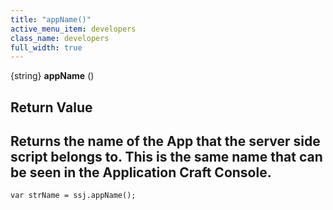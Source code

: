 ```yaml
---
title: "appName()"
active_menu_item: developers
class_name: developers
full_width: true
---
```



{string} **appName** ()

## Return Value

## Returns the name of the App that the server side script belongs to. This is the same name that can be seen in the Application Craft Console.

    var strName = ssj.appName();
   

